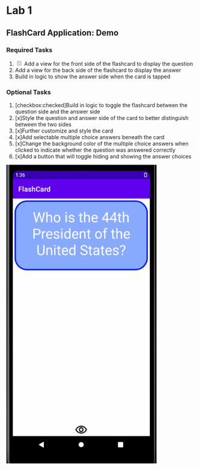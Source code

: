 <h1>Lab 1</h1>
<h2> FlashCard Application: Demo</h2>
<h3>Required Tasks</h3>
<ol>
  <li>
    <input type="checkbox" disabled="" checked="">
    Add a view for the front side of the flashcard to display the question</li>
  <li>Add a view for the back side of the flashcard to display the answer</li>
  <li>Build in logic to show the answer side when the card is tapped</li>
</ol>
<h3>Optional Tasks</h3>
<ol>
  <li>[checkbox:checked]Build in logic to toggle the flashcard between the question side and the answer side</li>
  <li>[x]Style the question and answer side of the card to better distinguish between the two sides</li>
  <li>[x]Further customize and style the card</li>
  <li>[x]Add selectable multiple choice answers beneath the card</li>
  <li>[x]Change the background color of the multiple choice answers when clicked to indicate whether the question was answered correctly</li>
  <li>[x]Add a button that will toggle hiding and showing the answer choices</li>
</ol>
  
<img src="Lab1.gif" alt= "Lab 1 Demo" width = "400px" />
